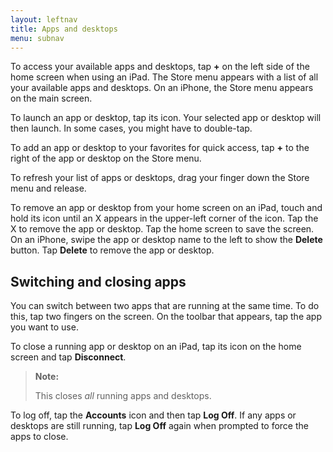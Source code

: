 ```yaml
---
layout: leftnav
title: Apps and desktops
menu: subnav
---
```


To access your available apps and desktops, tap **+** on the left side of the home screen when using an iPad. The Store menu appears with a list of all your available apps and desktops. On an iPhone, the Store menu appears on the main screen.

To launch an app or desktop, tap its icon. Your selected app or desktop will then launch. In some cases, you might have to double-tap.

To add an app or desktop to your favorites for quick access, tap **+** to the right of the app or desktop on the Store menu.

To refresh your list of apps or desktops, drag your finger down the Store menu and release.

To remove an app or desktop from your home screen on an iPad, touch and hold its icon until an X appears in the upper-left corner of the icon. Tap the X to remove the app or desktop. Tap the home screen to save the screen. On an iPhone, swipe the app or desktop name to the left to show the **Delete** button. Tap **Delete** to remove the app or desktop.

## Switching and closing apps

You can switch between two apps that are running at the same time. To do this, tap two fingers on the screen. On the toolbar that appears, tap the app you want to use.

To close a running app or desktop on an iPad, tap its icon on the home screen and tap **Disconnect**.

>**Note:**
>
> This closes *all* running apps and desktops.

To log off, tap the **Accounts** icon and then tap **Log Off**. If any apps or desktops are still running, tap **Log Off** again when prompted to force the apps to close.